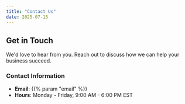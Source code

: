 ```yaml
---
title: "Contact Us"
date: 2025-07-15
---
```


## Get in Touch

We'd love to hear from you. Reach out to discuss how we can help your business succeed.

### Contact Information

- **Email**: {{% param "email" %}}
- **Hours**: Monday - Friday, 9:00 AM - 6:00 PM EST

